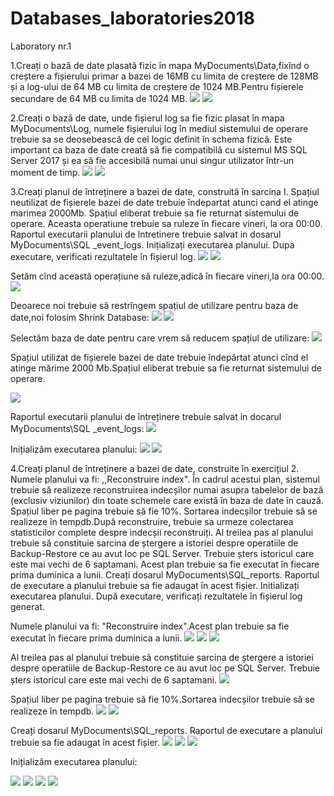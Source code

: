 # Databases_laboratories2018
Laboratory nr.1

1.Creați o bază de date plasată fizic în mapa MyDocuments\Data,fixînd o creștere a fișierului primar a bazei de 16MB cu limita de creștere 
de 128MB și a log-ului de 64 MB cu limita de creștere de 1024 MB.Pentru fișierele secundare de 64 MB cu limita de 1024 MB.
<img src = "1.png"/>
<img src = "2.png"/>

2.Creați o bază de date, unde fișierul log sa fie fizic plasat în mapa MyDocuments\Log, numele fișierului log în mediul sistemului de operare trebuie sa se deosebească de cel logic definit în schema fizică. Este important ca baza de date creată să fie compatibilă cu sistemul MS SQL Server 2017 și ea să fie accesibilă numai unui singur utilizator într-un moment de timp.
<img src = "3.png"/>
<img src = "4.png"/>

3.Creați planul de întreținere a bazei de date, construită în sarcina I. Spațiul neutilizat de fișierele bazei de date trebuie îndepartat atunci cand el atinge marimea 2000Mb. Spațiul eliberat trebuie sa fie returnat sistemului de operare. Aceasta operatiune trebuie sa ruleze în fiecare vineri, la ora 00:00. Raportul executarii planului de lntretinere trebuie salvat in dosarul MyDocuments\SQL _event_logs. Inițializați executarea planului. Dupa executare, verificati rezultatele în fișierul log. 
<img src = "5.png"/>
<img src = "6.png"/>

Setăm cînd această operațiune să ruleze,adică în fiecare vineri,la ora 00:00.
<img src = "7.png"/>

Deoarece noi trebuie să restrîngem spațiul de utilizare pentru baza de date,noi folosim Shrink Database:
<img src = "8.png"/>
<img src = "9.png"/>

Selectăm baza de date pentru care vrem să reducem spațiul de utilizare:
<img src = "10.png"/>

Spațiul utilizat de fișierele  bazei de date trebuie îndepărtat  atunci cînd el atinge mărime 2000 Mb.Spațiul eliberat trebuie sa fie returnat sistemului de operare.

<img src = "11.png"/>

Raportul executarii planului de întreținere trebuie salvat in docarul MyDocuments\SQL _event_logs:
<img src = "12.png"/>

Inițializăm executarea planului:
<img src = "13.png"/>
<img src = "14.png"/>


4.Creați planul de întreținere a bazei de date, construite în exercițiul 2. Numele planului va fi: ,,Reconstruire index". În cadrul acestui plan, sistemul trebuie să realizeze reconstruirea indecșilor numai asupra tabelelor de bază (exclusiv viziunilor) din toate schemele care există în baza de date în cauză. Spațiul liber pe pagina trebuie să fie 10%. Sortarea indecșilor trebuie să se realizeze în tempdb.După reconstruire, trebuie sa urmeze colectarea statisticilor complete despre indecșii reconstruiți. Al treilea pas al planului trebuie să constituie sarcina de ștergere a istoriei despre operatiile de Backup-Restore ce au avut loc pe SQL Server. Trebuie șters istoricul care este mai vechi de 6 saptamani. Acest plan trebuie sa fie executat în fiecare prima duminica a lunii. Creați dosarul MyDocuments\SQL_reports. Raportul de executare a planului trebuie sa fie adaugat în acest fișier. Initializați executarea planului. După executare, verificați rezultatele în fișierul log generat.
 
 Numele planului va fi: "Reconstruire index".Acest plan trebuie sa fie executat în fiecare prima duminica a lunii.
 <img src = "15.png"/>
 <img src = "16.png"/>
 <img src = "17.png"/>
 
 Al treilea pas al planului trebuie să constituie sarcina de ștergere a istoriei despre operatiile de Backup-Restore ce au avut loc pe SQL Server. Trebuie șters istoricul care este mai vechi de 6 saptamani. 
 <img src = "18.png"/>
 
 Spațiul liber pe pagina trebuie să fie 10%.Sortarea indecșilor trebuie să se realizeze în tempdb.
  <img src = "19.png"/>
  <img src = "20.png"/>
 
 Creați dosarul MyDocuments\SQL_reports. Raportul de executare a planului trebuie sa fie adaugat în acest fișier.
   <img src = "21.png"/>
   <img src = "22.png"/>
   <img src = "23.png"/>
  
 Inițializăm executarea planului:
 
   <img src = "24.png"/>
   <img src = "25.png"/>
   <img src = "26.png"/>
   <img src = "27.png"/>








  





 






